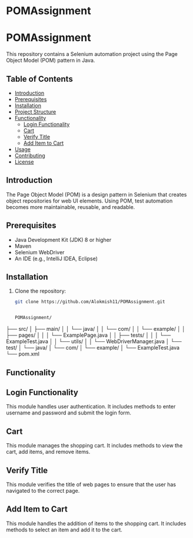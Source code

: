 # POMAssignment
# POMAssignment

This repository contains a Selenium automation project using the Page Object Model (POM) pattern in Java.

## Table of Contents
- [Introduction](#introduction)
- [Prerequisites](#prerequisites)
- [Installation](#installation)
- [Project Structure](#project-structure)
- [Functionality](#functionality)
  - [Login Functionality](#login-functionality)
  - [Cart](#cart)
  - [Verify Title](#verify-title)
  - [Add Item to Cart](#add-item-to-cart)
- [Usage](#usage)
- [Contributing](#contributing)
- [License](#license)

## Introduction
The Page Object Model (POM) is a design pattern in Selenium that creates object repositories for web UI elements. Using POM, test automation becomes more maintainable, reusable, and readable.

## Prerequisites
- Java Development Kit (JDK) 8 or higher
- Maven
- Selenium WebDriver
- An IDE (e.g., IntelliJ IDEA, Eclipse)

## Installation
1. Clone the repository:
   ```bash
   git clone https://github.com/Alokmish11/POMAssignment.git


   POMAssignment/
├── src/
│   ├── main/
│   │   └── java/
│   │       └── com/
│   │           └── example/
│   │               ├── pages/
│   │               │   └── ExamplePage.java
│   │               ├── tests/
│   │               │   └── ExampleTest.java
│   │               └── utils/
│   │                   └── WebDriverManager.java
│   └── test/
│       └── java/
│           └── com/
│               └── example/
│                   └── ExampleTest.java
└── pom.xml

## Functionality
## Login Functionality
This module handles user authentication. It includes methods to enter username and password and submit the login form.

## Cart
This module manages the shopping cart. It includes methods to view the cart, add items, and remove items.

## Verify Title
This module verifies the title of web pages to ensure that the user has navigated to the correct page.

## Add Item to Cart
This module handles the addition of items to the shopping cart. It includes methods to select an item and add it to the cart.

   
